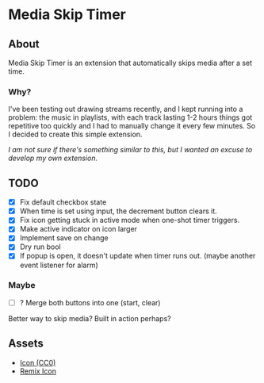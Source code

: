 # Media Skip Timer

## About

Media Skip Timer is an extension that automatically skips media after a set time.

### Why?

I've been testing out drawing streams recently, and I kept running into a problem: the music in playlists, with each track lasting 1-2 hours things got repetitive too quickly and I had to manually change it every few minutes. So I decided to create this simple extension.

_I am not sure if there's something similar to this, but I wanted an excuse to develop my own extension._

## TODO

- [x] Fix default checkbox state
- [x] When time is set using input, the decrement button clears it.
- [x] Fix icon getting stuck in active mode when one-shot timer triggers.
- [x] Make active indicator on icon larger
- [x] Implement save on change
- [x] Dry run bool
- [x] If popup is open, it doesn't update when timer runs out. (maybe another event listener for alarm)

### Maybe

- [ ] ? Merge both buttons into one (start, clear)

Better way to skip media? Built in action perhaps?

## Assets

- [Icon (CC0)](https://www.svgrepo.com/svg/155032/sand-clock)
- [Remix Icon](https://remixicon.com/)
